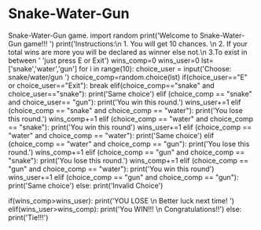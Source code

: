 # Snake-Water-Gun
Snake-Water-Gun game.
import random
print('Welcome to Snake-Water-Gun game!!! ')
print('Instructions:\n 1. You will get 10 chances. \n 2. If your total wins are more you will be declared as winner else not.\n 3.To exist in between '
      'just press E or Exit')
wins_comp=0
wins_user=0
lst=['snake','water','gun']
for i in range(10):
    choice_user = input('Choose: snake/water/gun ')
    choice_comp=random.choice(lst)
    if(choice_user=="E" or choice_user=="Exit"):
        break
    elif(choice_comp=="snake" and choice_user=="snake"):
        print('Same choice')
    elif (choice_comp == "snake" and choice_user== "gun"):
        print('You win this round.')
        wins_user+=1
    elif (choice_comp == "snake" and choice_comp == "water"):
        print('You lose this round.')
        wins_comp+=1
    elif (choice_comp == "water" and choice_comp == "snake"):
        print('You win this round')
        wins_user+=1
    elif (choice_comp == "water" and choice_comp == "water"):
        print('Same choice')
    elif (choice_comp == "water" and choice_comp == "gun"):
        print('You lose this round.')
        wins_comp+=1
    elif (choice_comp == "gun" and choice_comp == "snake"):
        print('You lose this round.')
        wins_comp+=1
    elif (choice_comp == "gun" and choice_comp == "water"):
        print('You win this round')
        wins_user+=1
    elif (choice_comp == "gun" and choice_comp == "gun"):
        print('Same choice')
    else:
        print('Invalid Choice')

if(wins_comp>wins_user):
    print('YOU LOSE \n Better luck next time! ')
elif(wins_user>wins_comp):
    print('You WIN!!! \n Congratulations!!')
else:
    print('Tie!!!')

